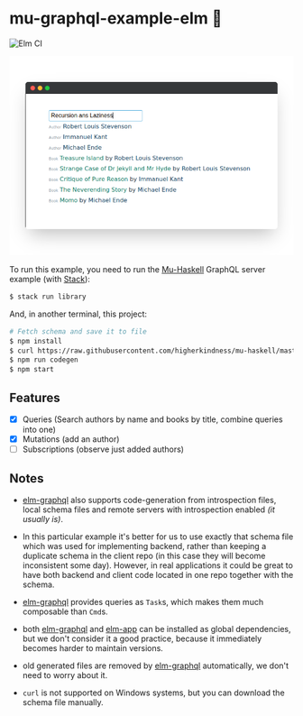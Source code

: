 # mu-graphql-example-elm 🌳

![Elm CI]

![preview]

To run this example, you need to run the [Mu-Haskell] GraphQL server example (with [Stack]):

```sh
$ stack run library
```

And, in another terminal, this project:

```sh
# Fetch schema and save it to file
$ npm install
$ curl https://raw.githubusercontent.com/higherkindness/mu-haskell/master/examples/library/library.graphql > library.graphql
$ npm run codegen
$ npm start
```

## Features

- [x] Queries (Search authors by name and books by title, combine queries into one)
- [x] Mutations (add an author)
- [ ] Subscriptions (observe just added authors)

## Notes

- [elm-graphql] also supports code-generation from introspection files, local schema  files and remote servers with introspection enabled _(it usually is)_.
- In this particular example it's better for us to use exactly that schema  file which was used for implementing backend, rather than keeping a duplicate schema in the client repo (in this case they will become inconsistent some day). However, in real applications it could be great to have both backend and client code located in one repo together with the schema.
- [elm-graphql] provides queries as `Task`s, which makes them much composable than `Cmd`s.
- both [elm-graphql] and [elm-app] can be installed as global dependencies, but we don't consider it a good practice, because it immediately becomes harder to maintain versions.
- old generated files are removed by [elm-graphql] automatically, we don't need to worry about it.
- `curl` is not supported on Windows systems, but you can download the schema file manually.


  [elm ci]: https://github.com/kutyel/mu-graphql-example-elm/workflows/Elm%20CI/badge.svg
  [preview]: docs/preview.png
  [mu-haskell]: https://github.com/higherkindness/mu-haskell
  [stack]: https://docs.haskellstack.org/en/stable/README/#how-to-install
  [elm-graphql]: https://github.com/dillonkearns/elm-graphql/
  [elm-app]: https://github.com/halfzebra/create-elm-app
